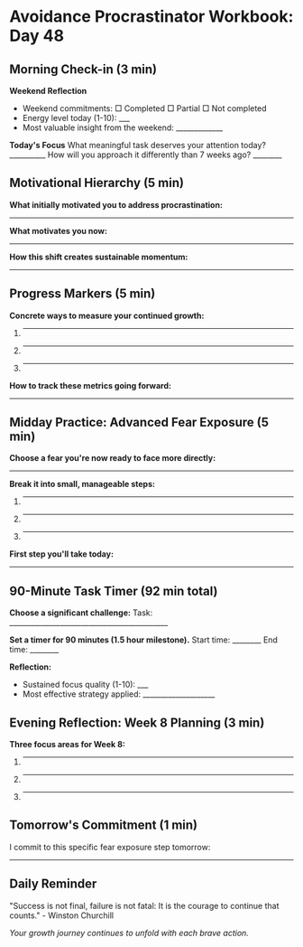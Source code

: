 # Avoidance Procrastinator Workbook: Day 48

## Morning Check-in (3 min)

**Weekend Reflection**
- Weekend commitments: □ Completed □ Partial □ Not completed
- Energy level today (1-10): ___
- Most valuable insight from the weekend: _____________

**Today's Focus**
What meaningful task deserves your attention today? __________
How will you approach it differently than 7 weeks ago? ________

## Motivational Hierarchy (5 min)

**What initially motivated you to address procrastination:**
________________________________________________

**What motivates you now:**
________________________________________________

**How this shift creates sustainable momentum:**
________________________________________________

## Progress Markers (5 min)

**Concrete ways to measure your continued growth:**
1. ________________________________________________
2. ________________________________________________
3. ________________________________________________

**How to track these metrics going forward:**
________________________________________________

## Midday Practice: Advanced Fear Exposure (5 min)

**Choose a fear you're now ready to face more directly:**
________________________________________________

**Break it into small, manageable steps:**
1. ________________________________________________
2. ________________________________________________
3. ________________________________________________

**First step you'll take today:**
________________________________________________

## 90-Minute Task Timer (92 min total)

**Choose a significant challenge:**
Task: ____________________________________________

**Set a timer for 90 minutes (1.5 hour milestone).**
Start time: ________ End time: ________

**Reflection:**
- Sustained focus quality (1-10): ___
- Most effective strategy applied: ____________________

## Evening Reflection: Week 8 Planning (3 min)

**Three focus areas for Week 8:**
1. ________________________________________________
2. ________________________________________________
3. ________________________________________________

## Tomorrow's Commitment (1 min)

I commit to this specific fear exposure step tomorrow:
________________________________________________

## Daily Reminder

"Success is not final, failure is not fatal: It is the courage to continue that counts." - Winston Churchill

*Your growth journey continues to unfold with each brave action.*